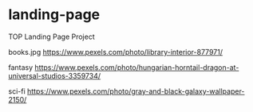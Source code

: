 # landing-page
TOP Landing Page Project


books.jpg
https://www.pexels.com/photo/library-interior-877971/

fantasy
https://www.pexels.com/photo/hungarian-horntail-dragon-at-universal-studios-3359734/

sci-fi
https://www.pexels.com/photo/gray-and-black-galaxy-wallpaper-2150/